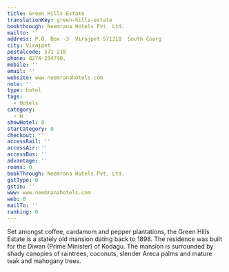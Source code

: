 ```yaml
---
title: Green Hills Estate
translationKey: green-hills-estate
bookthrough: Neemrana Hotels Pvt. Ltd.
mailto: ''
address: P.O. Box -3  Virajpet 571218  South Coorg
city: Virajpet
postalcode: 571 218
phone: 8274-254790,
mobile: ''
email: ''
website: www.neemranahotels.com
note: ''
type: hotel
tags:
  - Hotels
category:
  - H
showHotel: 0
starCategory: 0
checkout: ''
accessRail: ''
accessAir: ''
accessBus: ''
advantage: ''
rooms: 0
bookThrough: Neemrana Hotels Pvt. Ltd.
gstType: 0
gstin: ''
www: www.neemranahotels.com
web: 0
mailTo: ''
ranking: 0
---
```







Set amongst coffee, cardamom and pepper plantations, the Green Hills Estate is a stately old mansion dating back to 1898. The residence was built for the Diwan (Prime Minister) of Kodagu.     The mansion is surrounded by shady canopies of raintrees, coconuts, slender Areca palms and mature teak and mahogany trees.